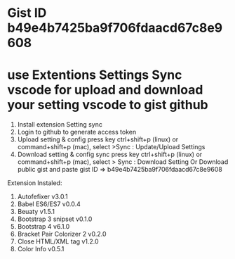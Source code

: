 # Gist ID b49e4b7425ba9f706fdaacd67c8e9608
# use Extentions Settings Sync vscode for upload and download your setting vscode to gist github
1. Install extension Setting sync
2. Login to github to generate access token
3. Upload setting & config 
press key ctrl+shift+p (linux) or command+shift+p (mac), select >Sync : Update/Upload Settings
4. Download setting & config sync press key ctrl+shift+p (linux) or command+shift+p (mac), select > Sync : Download Setting
Or Download public gist  and paste gist ID => b49e4b7425ba9f706fdaacd67c8e9608

Extension Instaled:
1. Autofefixer v3.0.1
2. Babel ES6/ES7 v0.0.4
3. Beuaty v1.5.1
4. Bootstrap 3 snipset v0.1.0
5. Bootstrap 4 v6.1.0
6. Bracket Pair Colorizer 2 v0.2.0
7. Close HTML/XML tag v1.2.0
8. Color Info v0.5.1




